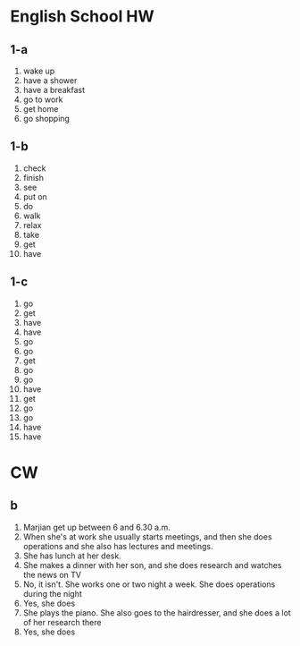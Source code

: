# English School HW
## 1-a
1. wake up
2. have a shower
3. have a breakfast
4. go to work
5. get home
6. go shopping

## 1-b
1. check
2. finish
3. see
4. put on
5. do
6. walk
7. relax
8. take
9. get
10. have
## 1-c
1. go
2. get
3. have
4. have
5. go
6. go
7. get
8. go
9. go
10. have
11. get
12. go
13. go
14. have
15. have

# CW
## b
1. Marjian get up between 6 and 6.30 a.m.
2. When she's at work she usually starts meetings, and then she does operations and she also has lectures and meetings.
3. She has lunch at her desk.
4. She makes a dinner with her son, and she  does research and watches the news on TV
5. No, it isn't. She works one or two night a week. She does operations during the night
6. Yes, she does
7. She plays the piano. She also goes to the hairdresser, and she does a lot of her research there
8. Yes, she does